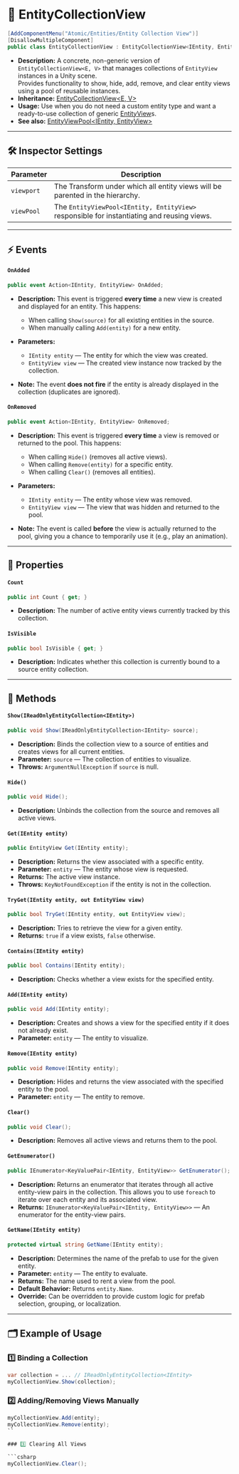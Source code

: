 # 🧩 EntityCollectionView

```csharp  
[AddComponentMenu("Atomic/Entities/Entity Collection View")]
[DisallowMultipleComponent]
public class EntityCollectionView : EntityCollectionView<IEntity, EntityView>
```

- **Description:** A concrete, non-generic version of `EntityCollectionView<E, V>` that manages collections of `EntityView` instances in a Unity scene.  
  Provides functionality to show, hide, add, remove, and clear entity views using a pool of reusable instances.
- **Inheritance:** [EntityCollectionView<E, V>](EntityCollectionView%601.md)
- **Usage:** Use when you do not need a custom entity type and want a ready-to-use collection of generic [EntityView](EntityView.md)s.
- **See also:** [EntityViewPool<IEntity, EntityView>](EntityViewPool%601.md)

---

## 🛠 Inspector Settings

| Parameter  | Description                                                                   |
|------------|-------------------------------------------------------------------------------|
| `viewport` | The Transform under which all entity views will be parented in the hierarchy. |
| `viewPool` | The `EntityViewPool<IEntity, EntityView>` responsible for instantiating and reusing views.   |

---

## ⚡ Events

#### `OnAdded`

```csharp
public event Action<IEntity, EntityView> OnAdded;  
```

- **Description:** This event is triggered **every time** a new view is created and displayed for an entity. This
  happens:
    - When calling `Show(source)` for all existing entities in the source.
    - When manually calling `Add(entity)` for a new entity.

- **Parameters:**
    - `IEntity entity` — The entity for which the view was created.
    - `EntityView view` — The created view instance now tracked by the collection.
- **Note:** The event **does not fire** if the entity is already displayed in the collection (duplicates are ignored).

#### `OnRemoved`

```csharp  
public event Action<IEntity, EntityView> OnRemoved;  
```

- **Description:** This event is triggered **every time** a view is removed or returned to the pool. This happens:
    - When calling `Hide()` (removes all active views).
    - When calling `Remove(entity)` for a specific entity.
    - When calling `Clear()` (removes all entities).

- **Parameters:**
    - `IEntity entity` — The entity whose view was removed.
    - `EntityView view` — The view that was hidden and returned to the pool.

- **Note:** The event is called **before** the view is actually returned to the pool, giving you a chance to temporarily
  use it (e.g., play an animation).

---

## 🔑 Properties

#### `Count`

```csharp  
public int Count { get; }  
```

- **Description:** The number of active entity views currently tracked by this collection.

#### `IsVisible`

```csharp  
public bool IsVisible { get; }  
```

- **Description:** Indicates whether this collection is currently bound to a source entity collection.

---

## 🏹 Methods

#### `Show(IReadOnlyEntityCollection<IEntity>)`

```csharp  
public void Show(IReadOnlyEntityCollection<IEntity> source);  
```

- **Description:** Binds the collection view to a source of entities and creates views for all current entities.
- **Parameter:** `source` — The collection of entities to visualize.
- **Throws:** `ArgumentNullException` if `source` is null.

#### `Hide()`

```csharp  
public void Hide();  
```

- **Description:** Unbinds the collection from the source and removes all active views.

#### `Get(IEntity entity)`

```csharp  
public EntityView Get(IEntity entity);  
```

- **Description:** Returns the view associated with a specific entity.
- **Parameter:** `entity` — The entity whose view is requested.
- **Returns:** The active view instance.
- **Throws:** `KeyNotFoundException` if the entity is not in the collection.

#### `TryGet(IEntity entity, out EntityView view)`

```csharp  
public bool TryGet(IEntity entity, out EntityView view);  
```

- **Description:** Tries to retrieve the view for a given entity.
- **Returns:** `true` if a view exists, `false` otherwise.

#### `Contains(IEntity entity)`

```csharp  
public bool Contains(IEntity entity);  
```

- **Description:** Checks whether a view exists for the specified entity.

#### `Add(IEntity entity)`

```csharp  
public void Add(IEntity entity);  
```

- **Description:** Creates and shows a view for the specified entity if it does not already exist.
- **Parameter:** `entity` — The entity to visualize.

#### `Remove(IEntity entity)`

```csharp  
public void Remove(IEntity entity);  
```

- **Description:** Hides and returns the view associated with the specified entity to the pool.
- **Parameter:** `entity` — The entity to remove.

#### `Clear()`

```csharp  
public void Clear();  
```

- **Description:** Removes all active views and returns them to the pool.

#### `GetEnumerator()`

```csharp  
public IEnumerator<KeyValuePair<IEntity, EntityView>> GetEnumerator();  
```

- **Description:** Returns an enumerator that iterates through all active entity-view pairs in the collection.
  This allows you to use `foreach` to iterate over each entity and its associated view.
- **Returns:** `IEnumerator<KeyValuePair<IEntity, EntityView>>` — An enumerator for the entity-view pairs.

#### `GetName(IEntity entity)`

```csharp  
protected virtual string GetName(IEntity entity);  
```

- **Description:** Determines the name of the prefab to use for the given entity.
- **Parameter:** `entity` — The entity to evaluate.
- **Returns:** The name used to rent a view from the pool.
- **Default Behavior:** Returns `entity.Name`.
- **Override:** Can be overridden to provide custom logic for prefab selection, grouping, or localization.

---

## 🗂 Example of Usage

### 1️⃣ Binding a Collection

```csharp  
var collection = ... // IReadOnlyEntityCollection<IEntity>
myCollectionView.Show(collection);  
```

### 2️⃣ Adding/Removing Views Manually

```csharp  
myCollectionView.Add(entity);
myCollectionView.Remove(entity);  
``

### 3️⃣ Clearing All Views

```csharp  
myCollectionView.Clear();  
```




<!--

# 🧩 EntityCollectionView

`EntityCollectionView` is a Unity `MonoBehaviour` that manages a collection of `EntityView` instances in the scene. It supports dynamically showing, hiding, adding, and removing entity views, with efficient reuse via a view pool.

This system comes in two forms:

* **Non-generic** version (`EntityCollectionView`) for working with `IEntity`.
* **Generic** version (`EntityCollectionView<E, V>`) for type-specific entities and views.

---

## Key Features

### Dynamic View Management
- Automatically creates views for newly added entities.
- Removes views when entities are removed or despawned.
- Supports clearing all active views at once.

### Efficient Pooling
- Uses a reusable pool of `EntityView` instances.
- Reduces runtime allocations and improves performance.
- Automatically returns views to the pool when removed.

### Type Safety
- Generic version allows compile-time type checking for entity and view types.
- Non-generic version provides convenience for general-purpose usage.

### Flexibility
- Custom entity naming logic via `GetEntityName`.
- Bind to any `IReadOnlyEntityCollection<E>` source.
- Supports Unity scene hierarchy organization through a viewport transform.

---

## EntityCollectionView
**A shorthand for `EntityCollectionView<IEntity, EntityView>`.**

```csharp
[DisallowMultipleComponent]
public class EntityCollectionView : EntityCollectionView<IEntity, EntityView>
{
}
```

## EntityCollectionView<E, V>
**Generic version for managing entity-specific views.**

```csharp
public abstract class EntityCollectionView<E, V> : MonoBehaviour, IEnumerable<KeyValuePair<E, V>>
    where E : IEntity
    where V : EntityView<E>
{
}
```

---

## Methods

### Show
```csharp
void Show(IReadOnlyEntityCollection<E> source);
```
- **Purpose**: Binds the collection to a source and displays all entity views.
- **Parameter**: `source` — The collection of entities to visualize.
- **Throws**: `ArgumentNullException` if `source` is null.

### Hide
```csharp
void Hide();
```
- **Purpose**: Hides all entity views and detaches from the source.

### Add
```csharp
void Add(E entity);
```
- **Purpose**: Creates and displays a view for the specified entity.
- **Behavior**: If a view already exists, it will not create a duplicate.

### RemoveView
```csharp
void Remove(E entity);
```
- **Purpose**: Hides and returns the view to the pool.

### Clear
```csharp
void Clear();
```
- **Purpose**: Removes all views from the collection and returns them to the pool.

### Get
```csharp
V Get(E entity);
```
- **Purpose**: Retrieves the view associated with a specific entity.
- **Throws**: `KeyNotFoundException` if the entity has no active view.

### GetEnumerator
```csharp
IEnumerator<KeyValuePair<E, V>> GetEnumerator();
```
- **Purpose**: Iterates through all entity-view pairs in the collection.

### GetName
```csharp
protected virtual string GetEntityName(E entity);
```
- **Purpose**: Determines the name used to retrieve the view prefab for a given entity.
- **Default Behavior**: Returns `entity.Name`.
- **Override**: Supports custom naming logic for categories or localization.

---

## Example Usage

### Example #1: Binding Entity Collection (Show / Hide)

```csharp
// Find the collection view in the scene
var collectionView = FindObjectOfType<EntityCollectionView>();

// Bind the collection view to a source of entities
collectionView.Show(entityCollection);

// The collection view automatically creates views for all entities in the collection
// and will keep them synchronized as entities are added or removed

// When done, hide all views
collectionView.Hide();
```

**Description:**
- Demonstrates binding a collection to `EntityCollectionView`.
- Views are automatically created and destroyed based on the bound entity collection.
- Useful for automatic synchronization of entity views without manual intervention.

### Example #2: Manual View Management
```csharp
// Access the collection view manually
var collectionView = FindObjectOfType<EntityCollectionView>();

// Show a view for a specific entity
collectionView.Add(someEntity);

// Retrieve the view for custom logic
EntityView view = collectionView.Get(someEntity);

// Remove the view when needed
collectionView.Remove(someEntity);
```

**Description:**
- Shows manual control over individual views.
- Useful when you want to add or remove entity views outside the automatic collection binding.
- Provides flexibility for one-off operations on specific entities.


-->